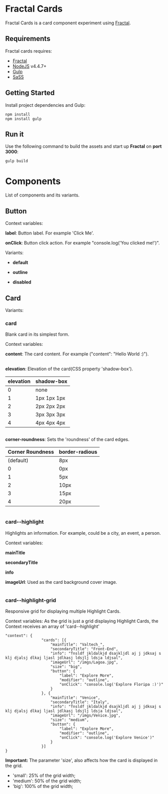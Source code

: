 # Fractal Cards

Fractal Cards is a card component experiment using [Fractal](https://github.com/frctl/fractal).


## Requirements
Fractal cards requires: 
- [Fractal](https://github.com/frctl/fractal) 
- [NodeJS](https://nodejs.org/en/) v4.4.7+
- [Gulp](https://gulpjs.com/)
- [SaSS](https://sass-lang.com/)


## Getting Started

Install project dependencies and Gulp:

    npm install
    npm install gulp

## Run it
Use the following command to build the assets and start up **Fractal** on **port 3000**:

    gulp build
    
# Components
List of components and its variants.

## Button
Context variables:

**label**: Button label. For example 'Click Me'.

**onClick**: Button click action. For example "console.log('You clicked me!')".

Variants:

 - **default**

 - **outline**

 - **disabled**

## Card

Variants:

### card
Blank card in its simplest form.

Context variables:

**content**: The card content. For example ("content": "<html>Hello World :)</html>").
##
**elevation**: Elevation of the card(CSS property 'shadow-box').
 
| elevation | shadow-box |
|--|--|
| 0 | none |
| 1 | 1px 1px 1px |
| 2 | 2px 2px 2px |
| 3 | 3px 3px 3px |
| 4 | 4px 4px 4px |

##
**corner-roundness**: Sets the 'roundness' of the card edges.
 
| Corner Roundness | border-radious |
|--|--|
| (default) | 8px |
| 0 | 0px |
| 1 | 5px |
| 2 | 10px |
| 3 | 15px |
| 4 | 20px |

#
### card--highlight
Highlights an information. For example, could be a city, an event, a person.

Context variables:

**mainTitle**

**secondaryTitle**

**info**

**imageUrl**: Used as the card background cover image.


#
### card--highlight-grid
Responsive grid for displaying multiple Highlight Cards.

Context variables: As the grid is just a grid displaying Highlight Cards, the Context receives an array of 'card--highlight'

```
"context": {
                "cards": [{
                    "mainTitle": "Valtech_",
                    "secondaryTitle": "Front-End",
                    "info": "fnsldf jkldalkjd dsajkljdl aj j jdksaj s klj djalsj dlkaj ljasl jdlkasj ldsjlj ldsja ldjsal",
                    "imageUrl": "/imgs/Lagoa.jpg",
                    "size": "big",
                    "button": {
                        "label": "Explore More",
                        "modifier": "outline",
                        "onClick": "console.log('Explore Floripa :)')"
                    }
                }, {
                    "mainTitle": "Venice",
                    "secondaryTitle": "Italy",
                    "info": "fnsldf jkldalkjd dsajkljdl aj j jdksaj s klj djalsj dlkaj ljasl jdlkasj ldsjlj ldsja ldjsal",
                    "imageUrl": "/imgs/Venice.jpg",
                    "size": "medium",
                    "button": {
                        "label": "Explore More",
                        "modifier": "outline",
                        "onClick": "console.log('Explore Venice')"
                    }
                }]
}
```


**Important:** The parameter 'size', also affects how the card is displayed in the grid.

 - 'small': 25% of the grid width; 
 - 'medium': 50% of the grid width;
 - 'big': 100% of the grid width;
